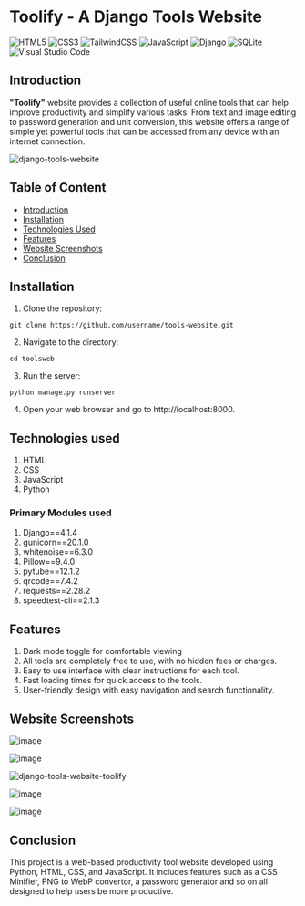 # Toolify - A Django Tools Website

![HTML5](https://img.shields.io/badge/html5-%23E34F26.svg?style=for-the-badge&logo=html5&logoColor=white)
![CSS3](https://img.shields.io/badge/css3-%231572B6.svg?style=for-the-badge&logo=css3&logoColor=white)
![TailwindCSS](https://img.shields.io/badge/tailwindcss-%2338B2AC.svg?style=for-the-badge&logo=tailwind-css&logoColor=white)
![JavaScript](https://img.shields.io/badge/javascript-%23323330.svg?style=for-the-badge&logo=javascript&logoColor=%23F7DF1E)
![Django](https://img.shields.io/badge/django-%23092E20.svg?style=for-the-badge&logo=django&logoColor=white)
![SQLite](https://img.shields.io/badge/sqlite-%2307405e.svg?style=for-the-badge&logo=sqlite&logoColor=white)
![Visual Studio Code](https://img.shields.io/badge/Visual%20Studio%20Code-0078d7.svg?style=for-the-badge&logo=visual-studio-code&logoColor=white)

## Introduction
**"Toolify"** website provides a collection of useful online tools that can help improve productivity and simplify various tasks. From text and image editing to password generation and unit conversion, this website offers a range of simple yet powerful tools that can be accessed from any device with an internet connection.

![django-tools-website](https://user-images.githubusercontent.com/106135144/222945946-d1ab2dbb-0dc0-4654-adcc-06b71321076a.png)

## Table of Content
  * [Introduction](#introduction)
  * [Installation](#installation)
  * [Technologies Used](#technologies-used)
  * [Features](#features)
  * [Website Screenshots](#website-screenshots)
  * [Conclusion](#conclusion)

## Installation
1. Clone the repository:
```
git clone https://github.com/username/tools-website.git
```
2. Navigate to the directory:
```
cd toolsweb
```
3. Run the server:
```
python manage.py runserver
```
4. Open your web browser and go to http://localhost:8000.
  
  
## Technologies used
1. HTML
2. CSS
3. JavaScript
4. Python

### Primary Modules used
1. Django==4.1.4
2. gunicorn==20.1.0
3. whitenoise==6.3.0
4. Pillow==9.4.0
5. pytube==12.1.2
6. qrcode==7.4.2
7. requests==2.28.2
8. speedtest-cli==2.1.3

## Features
1. Dark mode toggle for comfortable viewing
2. All tools are completely free to use, with no hidden fees or charges.
3. Easy to use interface with clear instructions for each tool.
4. Fast loading times for quick access to the tools.
5. User-friendly design with easy navigation and search functionality.

## Website Screenshots
![image](https://user-images.githubusercontent.com/106135144/222946174-5468c200-ad5a-4a7b-998e-6aaf4d144824.png)

![image](https://user-images.githubusercontent.com/106135144/222946183-d18c4baa-2617-4e03-8b73-15bea665e3ff.png)

![django-tools-website-toolify](https://user-images.githubusercontent.com/106135144/222946288-c95543ab-3af8-4529-8037-5901eb410cd0.png)

![image](https://user-images.githubusercontent.com/106135144/222946408-da8d2a43-4707-44f7-971f-c20c38c400ff.png)

![image](https://user-images.githubusercontent.com/106135144/222946411-63ecf2b5-f623-4e80-b42a-1557ee82f64f.png)

## Conclusion
This project is a web-based productivity tool website developed using Python, HTML, CSS, and JavaScript. It includes features such as a CSS Minifier, PNG to WebP convertor, a password generator and so on all designed to help users be more productive.
